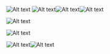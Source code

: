 ![Alt text](https://cdn.discordapp.com/attachments/960167111043481613/1355156690105798829/7b0ef00f33274af6029ad668c505295c.jpg?ex=67e7e784&is=67e69604&hm=94248a2a352244178305823f2a89b5fb92681a1890b639dde7f99ace14e4c1ed&)
![Alt text](https://cdn.discordapp.com/attachments/960167111043481613/1355154725326164100/Tumblr_l_318548164510044.gif?ex=67e7e5b0&is=67e69430&hm=f962e16bfc006df3980c44ee8c9e9a1241fc735466117eaa4e40792e77ad7e7d&)![Alt text](https://cdn.discordapp.com/attachments/960167111043481613/1355154725326164100/Tumblr_l_318548164510044.gif?ex=67e7e5b0&is=67e69430&hm=f962e16bfc006df3980c44ee8c9e9a1241fc735466117eaa4e40792e77ad7e7d&)![Alt text](https://cdn.discordapp.com/attachments/960167111043481613/1355154725326164100/Tumblr_l_318548164510044.gif?ex=67e7e5b0&is=67e69430&hm=f962e16bfc006df3980c44ee8c9e9a1241fc735466117eaa4e40792e77ad7e7d&)

![Alt text](https://cdn.discordapp.com/attachments/960167111043481613/1355154445209436230/GIF_20250328062006348.gif?ex=67e7e56d&is=67e693ed&hm=143eed91e96dcb8abb6302fc3585fa786cb6203952bc80c61f5532b90c353b95&)

![Alt text](https://cdn.discordapp.com/attachments/960167111043481613/1355157400944115834/b79e2ca84b86a42871d5bb985952d488.jpg?ex=67e7e82d&is=67e696ad&hm=15ff722c3a212bd5981eab59aa3884c405c551cae7becb9d0eefcb3bd105d850&)

![Alt text](https://cdn.discordapp.com/attachments/960167111043481613/1355156274865639595/Tumblr_l_318538882077704.gif?ex=67e7e721&is=67e695a1&hm=bb93ecaea55d23298c80f0f1c3b87e2e2f10f8e2619c5f5bed751c186b0b7f76&)![Alt text](https://cdn.discordapp.com/attachments/960167111043481613/1355157773863620779/Tumblr_l_318515802890473.jpg?ex=67e7e886&is=67e69706&hm=1877a64c223517d68cfb4e1f1c39e4b5e2eb187793402bf94cab88d97de00429&)
